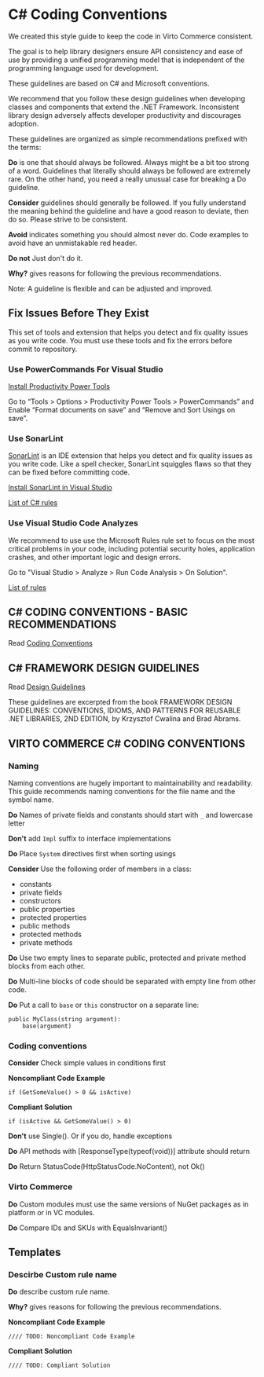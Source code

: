 # C# Coding Conventions
We created this style guide to keep the code in Virto Commerce consistent.

The goal is to help library designers ensure API consistency and ease of use by providing a unified programming model that is independent of the programming language used for development.

These guidelines are based on C# and Microsoft conventions.

We recommend that you follow these design guidelines when developing classes and components that extend the .NET Framework. Inconsistent library design adversely affects developer productivity and discourages adoption.

These guidelines are organized as simple recommendations prefixed with the terms: 

**Do** is one that should always be followed. Always might be a bit too strong of a word. Guidelines that literally should always be followed are extremely rare. On the other hand, you need a really unusual case for breaking a Do guideline.

**Consider** guidelines should generally be followed. If you fully understand the meaning behind the guideline and have a good reason to deviate, then do so. Please strive to be consistent.

**Avoid** indicates something you should almost never do. Code examples to avoid have an unmistakable red header.

**Do not** Just don't do it.

**Why?** gives reasons for following the previous recommendations.

Note: A guideline is flexible and can be adjusted and improved.

## Fix Issues Before They Exist
This set of tools and extension that helps you detect and fix quality issues as you write code. 
You must use these tools and fix the errors before commit to repository.

### Use PowerCommands For Visual Studio
[Install Productivity Power Tools](https://marketplace.visualstudio.com/items?itemName=VisualStudioPlatformTeam.PowerCommandsforVisualStudio)

Go to “Tools > Options > Productivity Power Tools > PowerCommands” and Enable “Format documents on save” and “Remove and Sort Usings on save”.

### Use SonarLint
[SonarLint](https://www.sonarlint.org/) is an IDE extension that helps you detect and fix quality issues as you write code.
Like a spell checker, SonarLint squiggles flaws so that they can be fixed before committing code.

[Install SonarLint in Visual Studio](https://marketplace.visualstudio.com/items?itemName=SonarSource.SonarLintforVisualStudio2017)

[List of C# rules](https://rules.sonarsource.com/csharp)

### Use Visual Studio Code Analyzes
We recommend to use  use the Microsoft Rules rule set to focus on the most critical problems in your code, including potential security holes, application crashes, and other important logic and design errors. 

Go to "Visual Studio > Analyze > Run Code Analysis > On Solution".

[List of rules](https://docs.microsoft.com/en-us/visualstudio/code-quality/all-rules-rule-set?view=vs-2017)

## C# CODING CONVENTIONS - BASIC RECOMMENDATIONS
Read [Coding Conventions](https://docs.microsoft.com/en-us/dotnet/csharp/programming-guide/inside-a-program/coding-conventions)

## C# FRAMEWORK DESIGN GUIDELINES
Read [Design Guidelines](https://docs.microsoft.com/en-us/dotnet/standard/design-guidelines/)

These guidelines are excerpted from the book FRAMEWORK DESIGN GUIDELINES: CONVENTIONS, IDIOMS, AND PATTERNS FOR REUSABLE .NET LIBRARIES, 2ND EDITION, by Krzysztof Cwalina and Brad Abrams. 

## VIRTO COMMERCE C# CODING CONVENTIONS

### Naming
Naming conventions are hugely important to maintainability and readability. This guide recommends naming conventions for the file name and the symbol name.

**Do** Names of private fields and constants should start with `_` and lowercase letter

**Don't** add `Impl` suffix to interface implementations

**Do** Place `System` directives first when sorting usings

**Consider** Use the following order of members in a class:
-	constants
-	private fields
-	constructors
-	public properties
-	protected properties
-	public methods
-	protected methods
-	private methods
   
**Do** Use two empty lines to separate public, protected and private method blocks from each other.

**Do** Multi-line blocks of code should be separated with empty line from other code.

**Do** Put a call to `base` or `this` constructor on a separate line:

```
public MyClass(string argument):
    base(argument)
```

### Coding conventions	
**Consider** Check simple values in conditions first

**Noncompliant Code Example**
```
if (GetSomeValue() > 0 && isActive)
```

**Compliant Solution**
```
if (isActive && GetSomeValue() > 0)
```


**Don't** use Single(). Or if you do, handle exceptions

**Do** API methods with [ResponseType(typeof(void))] attribute should return

**Do** Return StatusCode(HttpStatusCode.NoContent), not Ok()

### Virto Commerce
**Do** Custom modules must use the same versions of NuGet packages as in platform or in VC modules.

**Do** Compare IDs and SKUs with EqualsInvariant()


## Templates
### Descirbe Custom rule name
**Do** describe custom rule name.

**Why?** gives reasons for following the previous recommendations.

**Noncompliant Code Example**
```
//// TODO: Noncompliant Code Example
```

**Compliant Solution**
```
//// TODO: Compliant Solution
```







